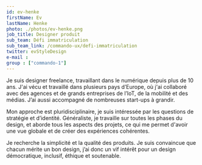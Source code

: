 ```yaml
---
id: ev-henke
firstName: Ev
lastName: Henke
photo: ./photos/ev-henke.png
job_title: Designer produit
sub_team: Défi immatriculation
sub_team_link: /commando-ux/defi-immatriculation
twitter: evStyleDesign
e-mail :
group : ["commando-1"]
---
```


Je suis designer freelance, travaillant dans le numérique depuis plus de 10 ans. J'ai vécu et travaillé dans plusieurs pays d’Europe, où j'ai collaboré avec des agences et de grands entreprises de l’IoT, de la mobilité et des médias. J’ai aussi accompagné de nombreuses start-ups à grandir.

Mon approche est pluridisciplinaire, je suis intéressée par les questions de stratégie et d’identité. Généraliste, je travaille sur toutes les phases du design, et aborde tous les aspects des projets, ce qui me permet d'avoir une vue globale et de créer des expériences cohérentes.

Je recherche la simplicité et la qualité des produits. Je suis convaincue que chacun mérite un bon design, j’ai donc un vif intérêt pour un design démocratique, inclusif, éthique et soutenable.

